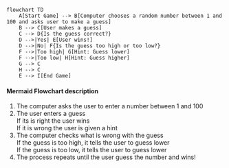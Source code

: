 ```mermaid
flowchart TD
    A[Start Game] --> B[Computer chooses a random number between 1 and 100 and asks user to make a guess]
    B --> C[User makes a guess]
    C --> D{Is the guess correct?}
    D -->|Yes| E[User wins!]
    D -->|No| F{Is the guess too high or too low?}
    F -->|Too high| G[Hint: Guess lower]
    F -->|Too low| H[Hint: Guess higher]
    G --> C
    H --> C
    E --> I[End Game]
```

#### Mermaid Flowchart description

1. The computer asks the user to enter a number between 1 and 100  
2. The user enters a guess  
 If its is right the user wins  
 If it is wrong the user is given a hint
3.  The computer checks what is wrong with the guess  
 If the guess is too high, it tells the user to guess lower  
 If the guess is too low, it tells the user to guess lower
4. The process repeats until the user guess the number and wins!

